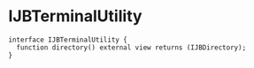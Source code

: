 # IJBTerminalUtility

```solidity
interface IJBTerminalUtility {
  function directory() external view returns (IJBDirectory);
}
```

